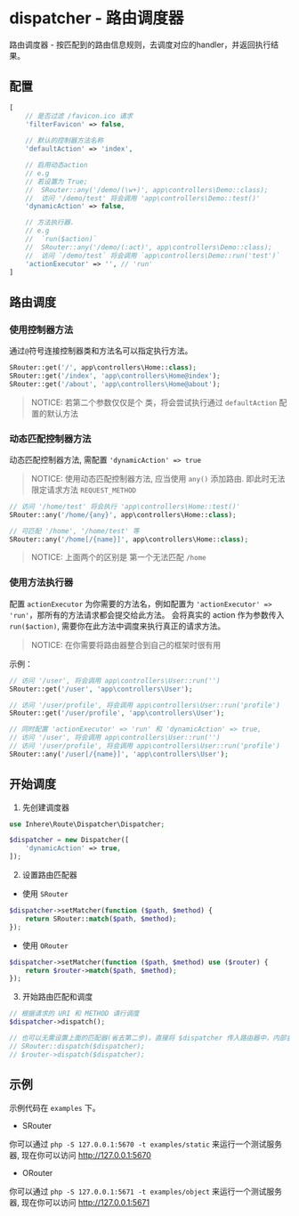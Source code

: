 # dispatcher - 路由调度器

路由调度器 - 按匹配到的路由信息规则，去调度对应的handler，并返回执行结果。

## 配置

```php
[
    // 是否过滤 /favicon.ico 请求
    'filterFavicon' => false,
    
    // 默认的控制器方法名称
    'defaultAction' => 'index',

    // 启用动态action
    // e.g
    // 若设置为 True;
    //  SRouter::any('/demo/(\w+)', app\controllers\Demo::class);
    //  访问 '/demo/test' 将会调用 'app\controllers\Demo::test()'
    'dynamicAction' => false,

    // 方法执行器. 
    // e.g
    //  `run($action)`
    //  SRouter::any('/demo/(:act)', app\controllers\Demo::class);
    //  访问 `/demo/test` 将会调用 `app\controllers\Demo::run('test')`
    'actionExecutor' => '', // 'run'
]
```

## 路由调度

### 使用控制器方法

通过`@`符号连接控制器类和方法名可以指定执行方法。

```php
SRouter::get('/', app\controllers\Home::class);
SRouter::get('/index', 'app\controllers\Home@index');
SRouter::get('/about', 'app\controllers\Home@about');
```

> NOTICE: 若第二个参数仅仅是个 类，将会尝试执行通过 `defaultAction` 配置的默认方法

### 动态匹配控制器方法

动态匹配控制器方法, 需配置 `'dynamicAction' => true`

> NOTICE: 使用动态匹配控制器方法, 应当使用 `any()` 添加路由. 即此时无法限定请求方法 `REQUEST_METHOD`

```php
// 访问 '/home/test' 将会执行 'app\controllers\Home::test()'
SRouter::any('/home/{any}', app\controllers\Home::class);

// 可匹配 '/home', '/home/test' 等
SRouter::any('/home[/{name}]', app\controllers\Home::class);
```

> NOTICE: 上面两个的区别是 第一个无法匹配 `/home`

### 使用方法执行器

配置 `actionExecutor` 为你需要的方法名，例如配置为 `'actionExecutor' => 'run'`，那所有的方法请求都会提交给此方法。
会将真实的 action 作为参数传入`run($action)`, 需要你在此方法中调度来执行真正的请求方法。

> NOTICE: 在你需要将路由器整合到自己的框架时很有用

示例：

```php
// 访问 '/user', 将会调用 app\controllers\User::run('')
SRouter::get('/user', 'app\controllers\User');

// 访问 '/user/profile', 将会调用 app\controllers\User::run('profile')
SRouter::get('/user/profile', 'app\controllers\User');

// 同时配置 'actionExecutor' => 'run' 和 'dynamicAction' => true,
// 访问 '/user', 将会调用 app\controllers\User::run('')
// 访问 '/user/profile', 将会调用 app\controllers\User::run('profile')
SRouter::any('/user[/{name}]', 'app\controllers\User');
```

## 开始调度

1. 先创建调度器

```php
use Inhere\Route\Dispatcher\Dispatcher;

$dispatcher = new Dispatcher([
    'dynamicAction' => true,
]);
```

2. 设置路由匹配器

- 使用 `SRouter`

```php
$dispatcher->setMatcher(function ($path, $method) {
    return SRouter::match($path, $method);
});
```

- 使用 `ORouter`

```php
$dispatcher->setMatcher(function ($path, $method) use ($router) {
    return $router->match($path, $method);
});
```

3. 开始路由匹配和调度

```php
// 根据请求的 URI 和 METHOD 请行调度
$dispatcher->dispatch();

// 也可以无需设置上面的匹配器(省去第二步)。直接将 $dispatcher 传入路由器中，内部会自动设置匹配器
// SRouter::dispatch($dispatcher);
// $router->dispatch($dispatcher);
```

## 示例

示例代码在 `examples` 下。

- SRouter

你可以通过 `php -S 127.0.0.1:5670 -t examples/static` 来运行一个测试服务器, 现在你可以访问 http://127.0.0.1:5670

- ORouter

你可以通过 `php -S 127.0.0.1:5671 -t examples/object` 来运行一个测试服务器, 现在你可以访问 http://127.0.0.1:5671
